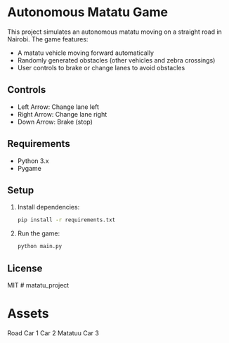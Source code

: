 # Autonomous Matatu Game

This project simulates an autonomous matatu moving on a straight road in Nairobi. The game features:
- A matatu vehicle moving forward automatically
- Randomly generated obstacles (other vehicles and zebra crossings)
- User controls to brake or change lanes to avoid obstacles

## Controls
- Left Arrow: Change lane left
- Right Arrow: Change lane right
- Down Arrow: Brake (stop)

## Requirements
- Python 3.x
- Pygame

## Setup
1. Install dependencies:
   ```bash
   pip install -r requirements.txt
   ```
2. Run the game:
   ```bash
   python main.py
   ```

## License
MIT
#   m a t a t u _ p r o j e c t 

# Assets
Road
Car 1
Car 2
Matatuu
Car 3
 
 
